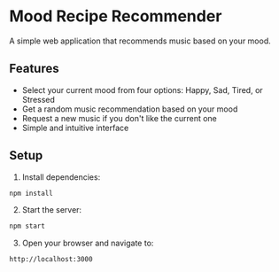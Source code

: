 # Mood Recipe Recommender

A simple web application that recommends music based on your mood.

## Features

- Select your current mood from four options: Happy, Sad, Tired, or Stressed
- Get a random music recommendation based on your mood
- Request a new music if you don't like the current one
- Simple and intuitive interface

## Setup

1. Install dependencies:
```bash
npm install
```

2. Start the server:
```bash
npm start
```

3. Open your browser and navigate to:
```
http://localhost:3000
```

